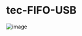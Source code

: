 # tec-FIFO-USB

![image](https://user-images.githubusercontent.com/58069246/200199560-b1121852-35ac-4d9f-8647-cd8526a179e2.png)


